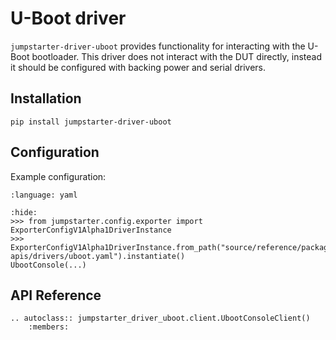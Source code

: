 # U-Boot driver

`jumpstarter-driver-uboot` provides functionality for interacting with the
U-Boot bootloader. This driver does not interact with the DUT directly, instead
it should be configured with backing power and serial drivers.

## Installation

```shell
pip install jumpstarter-driver-uboot
```

## Configuration

Example configuration:

```{literalinclude} uboot.yaml
:language: yaml
```

```{doctest}
:hide:
>>> from jumpstarter.config.exporter import ExporterConfigV1Alpha1DriverInstance
>>> ExporterConfigV1Alpha1DriverInstance.from_path("source/reference/package-apis/drivers/uboot.yaml").instantiate()
UbootConsole(...)
```

## API Reference

```{eval-rst}
.. autoclass:: jumpstarter_driver_uboot.client.UbootConsoleClient()
    :members:
```
